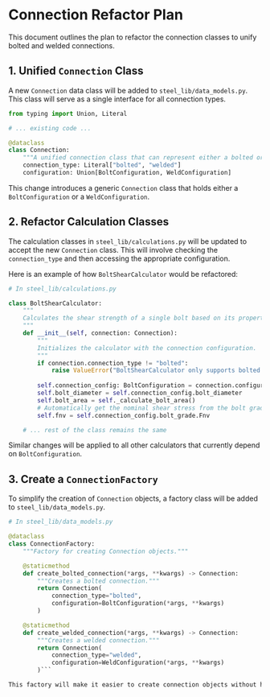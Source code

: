 # Connection Refactor Plan

This document outlines the plan to refactor the connection classes to unify bolted and welded connections.

## 1. Unified `Connection` Class

A new `Connection` data class will be added to `steel_lib/data_models.py`. This class will serve as a single interface for all connection types.

```python
from typing import Union, Literal

# ... existing code ...

@dataclass
class Connection:
    """A unified connection class that can represent either a bolted or welded connection."""
    connection_type: Literal["bolted", "welded"]
    configuration: Union[BoltConfiguration, WeldConfiguration]
```

This change introduces a generic `Connection` class that holds either a `BoltConfiguration` or a `WeldConfiguration`.

## 2. Refactor Calculation Classes

The calculation classes in `steel_lib/calculations.py` will be updated to accept the new `Connection` class. This will involve checking the `connection_type` and then accessing the appropriate configuration.

Here is an example of how `BoltShearCalculator` would be refactored:

```python
# In steel_lib/calculations.py

class BoltShearCalculator:
    """
    Calculates the shear strength of a single bolt based on its properties.
    """
    def __init__(self, connection: Connection):
        """
        Initializes the calculator with the connection configuration.
        """
        if connection.connection_type != "bolted":
            raise ValueError("BoltShearCalculator only supports bolted connections.")
        
        self.connection_config: BoltConfiguration = connection.configuration
        self.bolt_diameter = self.connection_config.bolt_diameter
        self.bolt_area = self._calculate_bolt_area()
        # Automatically get the nominal shear stress from the bolt grade
        self.fnv = self.connection_config.bolt_grade.Fnv

    # ... rest of the class remains the same
```

Similar changes will be applied to all other calculators that currently depend on `BoltConfiguration`.

## 3. Create a `ConnectionFactory`

To simplify the creation of `Connection` objects, a factory class will be added to `steel_lib/data_models.py`.

```python
# In steel_lib/data_models.py

@dataclass
class ConnectionFactory:
    """Factory for creating Connection objects."""

    @staticmethod
    def create_bolted_connection(*args, **kwargs) -> Connection:
        """Creates a bolted connection."""
        return Connection(
            connection_type="bolted",
            configuration=BoltConfiguration(*args, **kwargs)
        )

    @staticmethod
    def create_welded_connection(*args, **kwargs) -> Connection:
        """Creates a welded connection."""
        return Connection(
            connection_type="welded",
            configuration=WeldConfiguration(*args, **kwargs)
        )```

This factory will make it easier to create connection objects without having to manually instantiate the `Connection` and configuration classes.